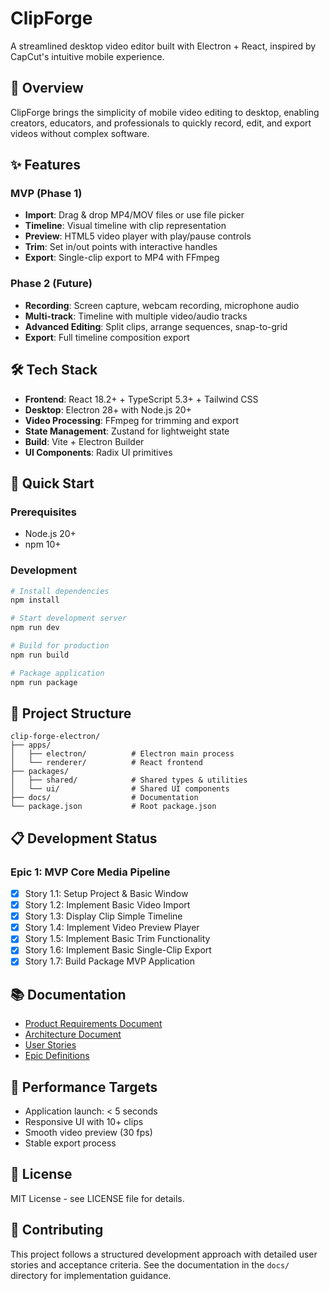 # ClipForge

A streamlined desktop video editor built with Electron + React, inspired by CapCut's intuitive mobile experience.

## 🎯 Overview

ClipForge brings the simplicity of mobile video editing to desktop, enabling creators, educators, and professionals to quickly record, edit, and export videos without complex software.

## ✨ Features

### MVP (Phase 1)
- **Import**: Drag & drop MP4/MOV files or use file picker
- **Timeline**: Visual timeline with clip representation
- **Preview**: HTML5 video player with play/pause controls
- **Trim**: Set in/out points with interactive handles
- **Export**: Single-clip export to MP4 with FFmpeg

### Phase 2 (Future)
- **Recording**: Screen capture, webcam recording, microphone audio
- **Multi-track**: Timeline with multiple video/audio tracks
- **Advanced Editing**: Split clips, arrange sequences, snap-to-grid
- **Export**: Full timeline composition export

## 🛠️ Tech Stack

- **Frontend**: React 18.2+ + TypeScript 5.3+ + Tailwind CSS
- **Desktop**: Electron 28+ with Node.js 20+
- **Video Processing**: FFmpeg for trimming and export
- **State Management**: Zustand for lightweight state
- **Build**: Vite + Electron Builder
- **UI Components**: Radix UI primitives

## 🚀 Quick Start

### Prerequisites
- Node.js 20+
- npm 10+

### Development
```bash
# Install dependencies
npm install

# Start development server
npm run dev

# Build for production
npm run build

# Package application
npm run package
```

## 📁 Project Structure

```
clip-forge-electron/
├── apps/
│   ├── electron/          # Electron main process
│   └── renderer/          # React frontend
├── packages/
│   ├── shared/            # Shared types & utilities
│   └── ui/                # Shared UI components
├── docs/                  # Documentation
└── package.json           # Root package.json
```

## 📋 Development Status

### Epic 1: MVP Core Media Pipeline
- [x] Story 1.1: Setup Project & Basic Window
- [x] Story 1.2: Implement Basic Video Import
- [x] Story 1.3: Display Clip Simple Timeline
- [x] Story 1.4: Implement Video Preview Player
- [x] Story 1.5: Implement Basic Trim Functionality
- [x] Story 1.6: Implement Basic Single-Clip Export
- [x] Story 1.7: Build Package MVP Application

## 📚 Documentation

- [Product Requirements Document](docs/prd.md)
- [Architecture Document](docs/architecture.md)
- [User Stories](docs/stories/)
- [Epic Definitions](docs/prd/)

## 🎯 Performance Targets

- Application launch: < 5 seconds
- Responsive UI with 10+ clips
- Smooth video preview (30 fps)
- Stable export process

## 📄 License

MIT License - see LICENSE file for details.

## 🤝 Contributing

This project follows a structured development approach with detailed user stories and acceptance criteria. See the documentation in the `docs/` directory for implementation guidance.

